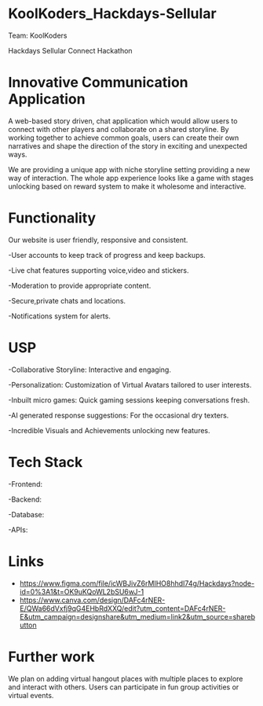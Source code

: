 # KoolKoders_Hackdays-Sellular
Team: KoolKoders 

Hackdays Sellular Connect Hackathon
# Innovative Communication Application
A web-based story driven, chat application which would allow users to connect with other players and collaborate on a shared storyline. By working together to achieve common goals, users can create their own narratives and shape the direction of the story in exciting and unexpected ways.

We are providing a unique app with niche storyline setting providing a new way of interaction. The whole app experience looks like a game with stages unlocking based on reward system to make it wholesome and interactive.

# Functionality
Our website is user friendly, responsive and consistent.

-User accounts to keep track of progress and keep backups.

-Live chat features supporting voice,video and stickers.

-Moderation to provide appropriate content.

-Secure,private chats and locations.

-Notifications system for alerts.

# USP

-Collaborative Storyline: Interactive and engaging.

-Personalization: Customization of Virtual Avatars tailored to user interests.

-Inbuilt micro games: Quick gaming sessions keeping conversations fresh.

-AI generated response suggestions: For the occasional dry texters.

-Incredible Visuals and Achievements unlocking new features.

# Tech Stack

-Frontend:

-Backend:

-Database:

-APIs:

# Links

- https://www.figma.com/file/icWBJivZ6rMIHO8hhdI74g/Hackdays?node-id=0%3A1&t=OK9uKQoWL2bSU6wJ-1
- https://www.canva.com/design/DAFc4rNER-E/QWa66dVxfj9qG4EHbRdXXQ/edit?utm_content=DAFc4rNER-E&utm_campaign=designshare&utm_medium=link2&utm_source=sharebutton

# Further work

We plan on adding virtual hangout places with multiple places to explore and interact with others. Users can participate in fun group activities or virtual events.

